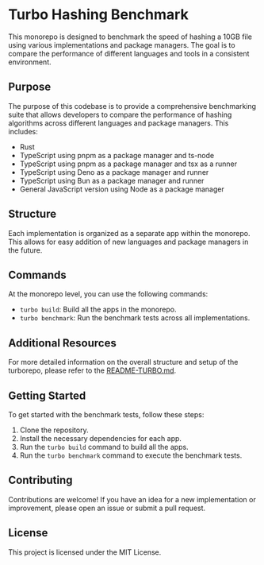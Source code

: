 # Turbo Hashing Benchmark

This monorepo is designed to benchmark the speed of hashing a 10GB file using various implementations and package managers. The goal is to compare the performance of different languages and tools in a consistent environment.

## Purpose

The purpose of this codebase is to provide a comprehensive benchmarking suite that allows developers to compare the performance of hashing algorithms across different languages and package managers. This includes:

- Rust
- TypeScript using pnpm as a package manager and ts-node
- TypeScript using pnpm as a package manager and tsx as a runner
- TypeScript using Deno as a package manager and runner
- TypeScript using Bun as a package manager and runner
- General JavaScript version using Node as a package manager

## Structure

Each implementation is organized as a separate app within the monorepo. This allows for easy addition of new languages and package managers in the future.

## Commands

At the monorepo level, you can use the following commands:

- `turbo build`: Build all the apps in the monorepo.
- `turbo benchmark`: Run the benchmark tests across all implementations.

## Additional Resources

For more detailed information on the overall structure and setup of the turborepo, please refer to the [README-TURBO.md](./README-TURBO.md).

## Getting Started

To get started with the benchmark tests, follow these steps:

1. Clone the repository.
2. Install the necessary dependencies for each app.
3. Run the `turbo build` command to build all the apps.
4. Run the `turbo benchmark` command to execute the benchmark tests.

## Contributing

Contributions are welcome! If you have an idea for a new implementation or improvement, please open an issue or submit a pull request.

## License

This project is licensed under the MIT License.
